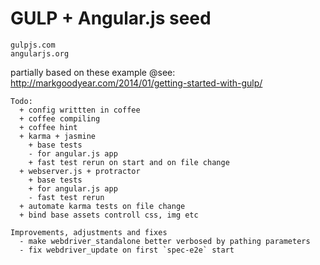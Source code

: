 # GULP + Angular.js seed

    gulpjs.com
    angularjs.org

partially based on these example
@see: http://markgoodyear.com/2014/01/getting-started-with-gulp/

    Todo:
      + config writtten in coffee
      + coffee compiling
      + coffee hint
      + karma + jasmine
        + base tests
        - for angular.js app
        + fast test rerun on start and on file change
      + webserver.js + protractor
        + base tests
        + for angular.js app
        - fast test rerun
      + automate karma tests on file change
      + bind base assets controll css, img etc

    Improvements, adjustments and fixes
      - make webdriver_standalone better verbosed by pathing parameters
      - fix webdriver_update on first `spec-e2e` start